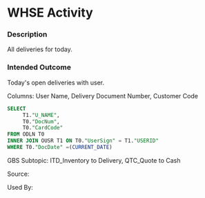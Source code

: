 # WHSE Activity

### Description

​All deliveries for today.

### Intended Outcome

​Today's open deliveries with user.

Columns:
User Name, Delivery Document Number, Customer Code

```sql
SELECT
	 T1."U_NAME",
	 T0."DocNum",
	 T0."CardCode" 
FROM ODLN T0 
INNER JOIN OUSR T1 ON T0."UserSign" = T1."USERID" 
WHERE T0."DocDate" =(CURRENT_DATE)
```

GBS Subtopic: ITD_Inventory to Delivery, QTC_Quote to Cash

Source: 

Used By:
